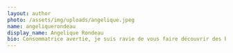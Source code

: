 ```yaml
---
layout: author
photo: /assets/img/uploads/angelique.jpeg
name: angeliquerondeau
display_name: Angelique Rondeau
bio: Consommatrice avertie, je suis ravie de vous faire découvrir des bons plans.
---
```


